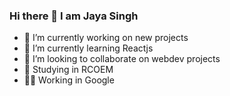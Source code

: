 ### Hi there 👋 I am Jaya Singh


- 🔭 I’m currently working on new projects
- 🌱 I’m currently learning Reactjs 
- 👯 I’m looking to collaborate on webdev projects
- 🏫 Studying in RCOEM
- 👩‍💻 Working in Google
